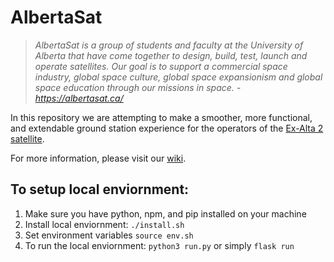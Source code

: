 # AlbertaSat

>*AlbertaSat is a group of students and faculty at the University of Alberta that have come together to design, build, test, launch and operate satellites. Our goal is to support a commercial space industry, global space culture, global space expansionism and global space education through our missions in space. - https://albertasat.ca/*

In this repository we are attempting to make a smoother, more functional, and extendable ground station experience for the operators of the [Ex-Alta 2 satellite](https://albertasat.ca/ex-alta-2/).

For more information, please visit our [wiki](https://github.com/UAlberta-CMPUT401/AlbertaSat/wiki).


## To setup local enviornment:
1. Make sure you have python, npm, and pip installed on your machine
2. Install local enviornment: `./install.sh` 
3. Set environment variables `source env.sh`    
4. To run the local enviornment: `python3 run.py` or simply `flask run`
